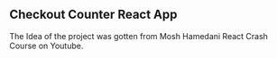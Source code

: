 ## Checkout Counter React App


The Idea of the project was gotten from Mosh Hamedani React Crash Course on Youtube.